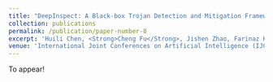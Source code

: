 ```yaml
---
title: "DeepInspect: A Black-box Trojan Detection and Mitigation Framework for Deep Neural Networks"
collection: publications
permalink: /publication/paper-number-8
excerpt: 'Huili Chen, <Strong>Cheng Fu</Strong>, Jishen Zhao, Farinaz Koushanfar'
venue: 'International Joint Conferences on Artificial Intelligence (IJCAI), 2019'
---
```

<!-- This paper is about the number 2. The number 3 is left for future work.
 -->

To appear!

<!-- [Download paper here](https://arxiv.org/abs/1810.02068) -->

<!-- Recommended citation: Your Name, You. (2010). "Paper Title Number 2." <i>Journal 1</i>. 1(2). -->